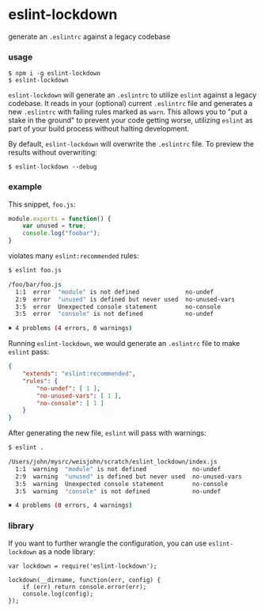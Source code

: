 # eslint-lockdown

generate an `.eslintrc` against a legacy codebase

### usage

```
$ npm i -g eslint-lockdown
$ eslint-lockdown
```

`eslint-lockdown` will generate an `.eslintrc` to utilize `eslint` against a legacy codebase. It reads in your (optional) current `.eslintrc` file and generates a new `.eslintrc` with failing rules marked as `warn`. This allows you to "put a stake in the ground" to prevent your code getting worse, utilizing `eslint` as part of your build process without halting development.

By default, `eslint-lockdown` will overwrite the `.eslintrc` file. To preview the results without overwriting:

```
$ eslint-lockdown --debug
```

### example

This snippet, `foo.js`:

```javascript
module.exports = function() {
    var unused = true;
    console.log("foobar");
}
```

violates many `eslint:recommended` rules:

```bash
$ eslint foo.js

/foo/bar/foo.js
  1:1  error  "module" is not defined             no-undef
  2:9  error  "unused" is defined but never used  no-unused-vars
  3:5  error  Unexpected console statement        no-console
  3:5  error  "console" is not defined            no-undef

✖ 4 problems (4 errors, 0 warnings)
```

Running `eslint-lockdown`, we would generate an `.eslintrc` file to make `eslint` pass:

```json
{
    "extends": "eslint:recommended",
    "rules": {
        "no-undef": [ 1 ],
        "no-unused-vars": [ 1 ],
        "no-console": [ 1 ]
    }
}
```

After generating the new file, `eslint` will pass with warnings:

```bash
$ eslint .

/Users/john/mysrc/weisjohn/scratch/eslint_lockdown/index.js
  1:1  warning  "module" is not defined             no-undef
  2:9  warning  "unused" is defined but never used  no-unused-vars
  3:5  warning  Unexpected console statement        no-console
  3:5  warning  "console" is not defined            no-undef

✖ 4 problems (0 errors, 4 warnings)
```

### library

If you want to further wrangle the configuration, you can use `eslint-lockdown` as a node library:

```
var lockdown = require('eslint-lockdown');

lockdown(__dirname, function(err, config) {
    if (err) return console.error(err);
    console.log(config);
});
```
